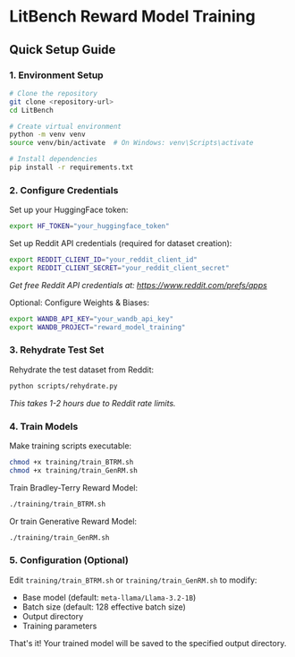 # LitBench Reward Model Training

## Quick Setup Guide

### 1. Environment Setup

```bash
# Clone the repository
git clone <repository-url>
cd LitBench

# Create virtual environment
python -m venv venv
source venv/bin/activate  # On Windows: venv\Scripts\activate

# Install dependencies
pip install -r requirements.txt
```

### 2. Configure Credentials

Set up your HuggingFace token:
```bash
export HF_TOKEN="your_huggingface_token"
```

Set up Reddit API credentials (required for dataset creation):
```bash
export REDDIT_CLIENT_ID="your_reddit_client_id"
export REDDIT_CLIENT_SECRET="your_reddit_client_secret"
```
*Get free Reddit API credentials at: https://www.reddit.com/prefs/apps*

Optional: Configure Weights & Biases:
```bash
export WANDB_API_KEY="your_wandb_api_key"
export WANDB_PROJECT="reward_model_training"
```

### 3. Rehydrate Test Set

Rehydrate the test dataset from Reddit:
```bash
python scripts/rehydrate.py
```
*This takes 1-2 hours due to Reddit rate limits.*

### 4. Train Models

Make training scripts executable:
```bash
chmod +x training/train_BTRM.sh
chmod +x training/train_GenRM.sh
```

Train Bradley-Terry Reward Model:
```bash
./training/train_BTRM.sh
```

Or train Generative Reward Model:
```bash
./training/train_GenRM.sh
```

### 5. Configuration (Optional)

Edit `training/train_BTRM.sh` or `training/train_GenRM.sh` to modify:
- Base model (default: `meta-llama/Llama-3.2-1B`)
- Batch size (default: 128 effective batch size)
- Output directory
- Training parameters

That's it! Your trained model will be saved to the specified output directory.


